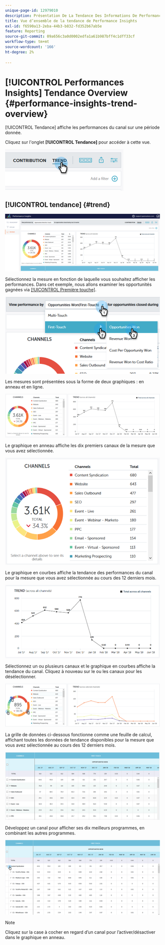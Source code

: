 ```yaml
---
unique-page-id: 12979010
description: Présentation De La Tendance Des Informations De Performance - Documents Marketo - Documentation Du Produit
title: Vue d’ensemble de la tendance de Performance Insights
exl-id: f6590a13-2eba-44b3-b832-fd352b67ab5e
feature: Reporting
source-git-commit: 09a656c3a0d0002edfa1a61b987bff4c1dff33cf
workflow-type: tm+mt
source-wordcount: '166'
ht-degree: 2%

---
```


# [!UICONTROL Performances Insights] Tendance Overview {#performance-insights-trend-overview}

[!UICONTROL Tendance] affiche les performances du canal sur une période donnée.

Cliquez sur l&#39;onglet **[!UICONTROL Tendance]** pour accéder à cette vue.

![](assets/1.png)

## [!UICONTROL tendance] {#trend}

![](assets/2-1.png)

Sélectionnez la mesure en fonction de laquelle vous souhaitez afficher les performances. Dans cet exemple, nous allons examiner les opportunités gagnées via [[!UICONTROL Première touche]](/help/marketo/product-docs/reporting/revenue-cycle-analytics/revenue-tools/attribution/understanding-attribution.md).

![](assets/3-2.png)

Les mesures sont présentées sous la forme de deux graphiques : en anneau et en ligne.

![](assets/4-1.png)

Le graphique en anneau affiche les dix premiers canaux de la mesure que vous avez sélectionnée.

![](assets/5-2.png)

Le graphique en courbes affiche la tendance des performances du canal pour la mesure que vous avez sélectionnée au cours des 12 derniers mois.

![](assets/6-1.png)

Sélectionnez un ou plusieurs canaux et le graphique en courbes affiche la tendance du canal. Cliquez à nouveau sur le ou les canaux pour les désélectionner.

![](assets/7.png)

La grille de données ci-dessous fonctionne comme une feuille de calcul, affichant toutes les données de tendance disponibles pour la mesure que vous avez sélectionnée au cours des 12 derniers mois.

![](assets/8.png)

Développez un canal pour afficher ses dix meilleurs programmes, en combinant les autres programmes.

![](assets/9-1.png)

>[!NOTE]
>
>Cliquez sur la case à cocher en regard d’un canal pour l’activer/désactiver dans le graphique en anneau.
